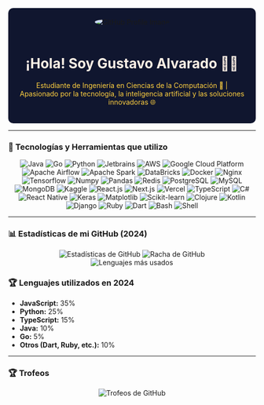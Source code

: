 <div align="center" style="background-color:#10162F; padding:20px; border-radius:10px;">
  <img src="https://via.placeholder.com/150/10162F/FFF0E5?text=Gustavo" alt="GitHub Profile Image" style="border-radius:50%; margin-bottom:20px;">
  <h1 style="color:#FFF0E5;">¡Hola! Soy Gustavo Alvarado 👨‍💻</h1>
  <p style="color:#FFD140;">Estudiante de Ingeniería en Ciencias de la Computación 🚀 | Apasionado por la tecnología, la inteligencia artificial y las soluciones innovadoras 🌐</p>
</div>

---

### 🚀 Tecnologías y Herramientas que utilizo

<p align="center">
  <img src="https://img.shields.io/badge/Java-%23E76F00.svg?logo=java&logoColor=white" alt="Java" />
  <img src="https://img.shields.io/badge/Go-%2300ADD8.svg?logo=go&logoColor=white" alt="Go" />
  <img src="https://img.shields.io/badge/Python-%233776AB.svg?logo=python&logoColor=white" alt="Python" />
  <img src="https://img.shields.io/badge/Jetbrains-%23000000.svg?logo=jetbrains&logoColor=white" alt="Jetbrains" />
  <img src="https://img.shields.io/badge/AWS-%23FF9900.svg?logo=amazonaws&logoColor=white" alt="AWS" />
  <img src="https://img.shields.io/badge/GCP-%234285F4.svg?logo=googlecloud&logoColor=white" alt="Google Cloud Platform" />
  <img src="https://img.shields.io/badge/Apache%20Airflow-%23017CEE.svg?logo=apacheairflow&logoColor=white" alt="Apache Airflow" />
  <img src="https://img.shields.io/badge/Apache%20Spark-%23E25A1C.svg?logo=apachespark&logoColor=white" alt="Apache Spark" />
  <img src="https://img.shields.io/badge/DataBricks-%23FF3621.svg?logo=databricks&logoColor=white" alt="DataBricks" />
  <img src="https://img.shields.io/badge/Docker-%232496ED.svg?logo=docker&logoColor=white" alt="Docker" />
  <img src="https://img.shields.io/badge/Nginx-%23009639.svg?logo=nginx&logoColor=white" alt="Nginx" />
  <img src="https://img.shields.io/badge/TensorFlow-%23FF6F00.svg?logo=tensorflow&logoColor=white" alt="Tensorflow" />
  <img src="https://img.shields.io/badge/Numpy-%23013243.svg?logo=numpy&logoColor=white" alt="Numpy" />
  <img src="https://img.shields.io/badge/Pandas-%23150458.svg?logo=pandas&logoColor=white" alt="Pandas" />
  <img src="https://img.shields.io/badge/Redis-%23DC382D.svg?logo=redis&logoColor=white" alt="Redis" />
  <img src="https://img.shields.io/badge/PostgreSQL-%23336791.svg?logo=postgresql&logoColor=white" alt="PostgreSQL" />
  <img src="https://img.shields.io/badge/MySQL-%234479A1.svg?logo=mysql&logoColor=white" alt="MySQL" />
  <img src="https://img.shields.io/badge/MongoDB-%2347A248.svg?logo=mongodb&logoColor=white" alt="MongoDB" />
  <img src="https://img.shields.io/badge/Kaggle-%23020D21.svg?logo=kaggle&logoColor=white" alt="Kaggle" />
  <img src="https://img.shields.io/badge/React-%2361DAFB.svg?logo=react&logoColor=black" alt="React.js" />
  <img src="https://img.shields.io/badge/Next.js-%23000000.svg?logo=nextdotjs&logoColor=white" alt="Next.js" />
  <img src="https://img.shields.io/badge/Vercel-%23000000.svg?logo=vercel&logoColor=white" alt="Vercel" />
  <img src="https://img.shields.io/badge/TypeScript-%233178C6.svg?logo=typescript&logoColor=white" alt="TypeScript" />
  <img src="https://img.shields.io/badge/C%23-%23007396.svg?logo=csharp&logoColor=white" alt="C#" />
  <img src="https://img.shields.io/badge/React%20Native-%2361DAFB.svg?logo=react&logoColor=black" alt="React Native" />
  <img src="https://img.shields.io/badge/Keras-%23D00000.svg?logo=keras&logoColor=white" alt="Keras" />
  <img src="https://img.shields.io/badge/Matplotlib-%231972D2.svg?logo=matplotlib&logoColor=white" alt="Matplotlib" />
  <img src="https://img.shields.io/badge/Scikit--learn-%23F7931E.svg?logo=scikitlearn&logoColor=white" alt="Scikit-learn" />
  <img src="https://img.shields.io/badge/Clojure-%233B444B.svg?logo=clojure&logoColor=white" alt="Clojure" />
  <img src="https://img.shields.io/badge/Kotlin-%237F52FF.svg?logo=kotlin&logoColor=white" alt="Kotlin" />
  <img src="https://img.shields.io/badge/Django-%23092E20.svg?logo=django&logoColor=white" alt="Django" />
  <img src="https://img.shields.io/badge/Ruby-%23CC342D.svg?logo=ruby&logoColor=white" alt="Ruby" />
  <img src="https://img.shields.io/badge/Dart-%230175C2.svg?logo=dart&logoColor=white" alt="Dart" />
  <img src="https://img.shields.io/badge/Bash-%234EAA25.svg?logo=gnubash&logoColor=white" alt="Bash" />
  <img src="https://img.shields.io/badge/Shell-%23FFD140.svg?logo=powershell&logoColor=black" alt="Shell" />
</p>

---

### 📊 Estadísticas de mi GitHub (2024)

<p align="center">
  <img src="https://github-readme-stats.vercel.app/api?username=JrGustavo&show_icons=true&hide_title=true&theme=dark&bg_color=10162F&text_color=FFF0E5&icon_color=FFD140&hide_border=true" alt="Estadísticas de GitHub" />
  <img src="https://github-readme-streak-stats.herokuapp.com/?user=JrGustavo&theme=dark&background=10162F&border=FFD140&ring=FFD140&fire=FFD140&currStreakLabel=FFF0E5" alt="Racha de GitHub" />
  <br />
  <img src="https://github-readme-stats.vercel.app/api/top-langs/?username=JrGustavo&layout=compact&theme=dark&bg_color=10162F&text_color=FFF0E5&icon_color=FFD140&hide_border=true" alt="Lenguajes más usados" />
</p>

### 🏆 Lenguajes utilizados en 2024
- **JavaScript:** 35%
- **Python:** 25%
- **TypeScript:** 15%
- **Java:** 10%
- **Go:** 5%
- **Otros (Dart, Ruby, etc.):** 10%

---

### 🏆 Trofeos

<p align="center">
  <img src="https://github-profile-trophy.vercel.app/?username=JrGustavo&theme=darkhub&no-bg=true&margin-w=15&margin-h=15&column=6&bg_color=10162F&title_color=FFD140" alt="Trofeos de GitHub" />
</p>
